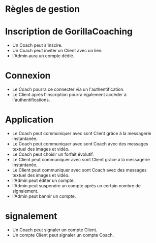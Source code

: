 # Règles de gestion


# Inscription de GorillaCoaching

- Un Coach peut s'inscire.
- Un Coach peut inviter un Client avec un lien.
- l'Admin aura un compte dédié.


# Connexion 

- Le Coach pourra ce connecter via un l'authentification.
- Le Client après l'inscription pourra également accèder à l'authentifications.


# Application

- Le Coach peut communiquer avec sont Client grâce à la messagerie instantanée.
- Le Coach peut communiquer avec sont Coach avec des messages textuel des images et vidéo.
- Le Coach peut choisir un forfait évolutif.
- Le Client peut communiquer avec sont Client grâce à la messagerie instantanée.
- Le Client peut communiquer avec sont Coach avec des messages textuel des images et vidéo.
- l'Admin peut éditer un compte.
- l'Admin peut suspendre un compte après un certain nombre de signalement.
- l'Admin peut bannir un compte.


# signalement 

- Un Coach peut signaler un compte Client.
- Un compte Client peut signaler un compte Coach.
